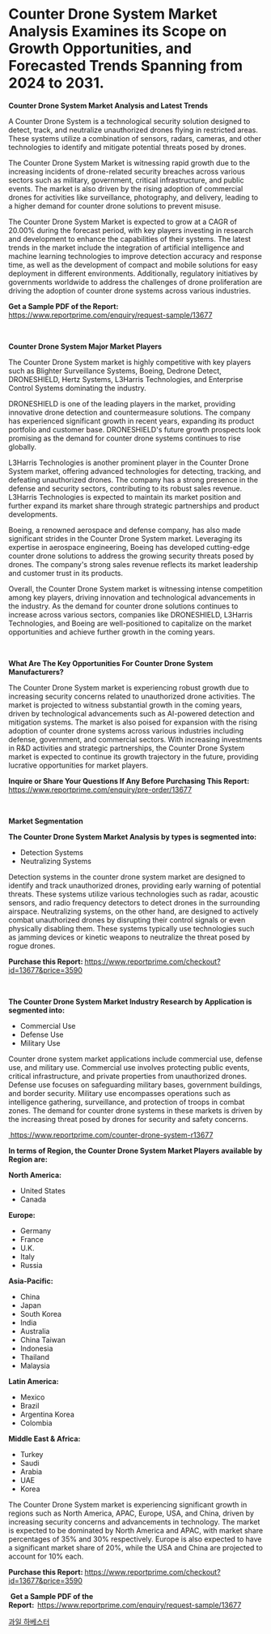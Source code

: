 <p><h1>Counter Drone System Market Analysis Examines its Scope on Growth Opportunities, and Forecasted Trends Spanning from 2024 to 2031.</h1></p><p><strong>Counter Drone System Market Analysis and Latest Trends</strong></p>
<p><p>A Counter Drone System is a technological security solution designed to detect, track, and neutralize unauthorized drones flying in restricted areas. These systems utilize a combination of sensors, radars, cameras, and other technologies to identify and mitigate potential threats posed by drones.</p><p>The Counter Drone System Market is witnessing rapid growth due to the increasing incidents of drone-related security breaches across various sectors such as military, government, critical infrastructure, and public events. The market is also driven by the rising adoption of commercial drones for activities like surveillance, photography, and delivery, leading to a higher demand for counter drone solutions to prevent misuse.</p><p>The Counter Drone System Market is expected to grow at a CAGR of 20.00% during the forecast period, with key players investing in research and development to enhance the capabilities of their systems. The latest trends in the market include the integration of artificial intelligence and machine learning technologies to improve detection accuracy and response time, as well as the development of compact and mobile solutions for easy deployment in different environments. Additionally, regulatory initiatives by governments worldwide to address the challenges of drone proliferation are driving the adoption of counter drone systems across various industries.</p></p>
<p><strong>Get a Sample PDF of the Report:&nbsp;</strong> <a href="https://www.reportprime.com/enquiry/request-sample/13677">https://www.reportprime.com/enquiry/request-sample/13677</a></p>
<p>&nbsp;</p>
<p><strong>Counter Drone System Major Market Players</strong></p>
<p><p>The Counter Drone System market is highly competitive with key players such as Blighter Surveillance Systems, Boeing, Dedrone Detect, DRONESHIELD, Hertz Systems, L3Harris Technologies, and Enterprise Control Systems dominating the industry. </p><p>DRONESHIELD is one of the leading players in the market, providing innovative drone detection and countermeasure solutions. The company has experienced significant growth in recent years, expanding its product portfolio and customer base. DRONESHIELD's future growth prospects look promising as the demand for counter drone systems continues to rise globally.</p><p>L3Harris Technologies is another prominent player in the Counter Drone System market, offering advanced technologies for detecting, tracking, and defeating unauthorized drones. The company has a strong presence in the defense and security sectors, contributing to its robust sales revenue. L3Harris Technologies is expected to maintain its market position and further expand its market share through strategic partnerships and product developments.</p><p>Boeing, a renowned aerospace and defense company, has also made significant strides in the Counter Drone System market. Leveraging its expertise in aerospace engineering, Boeing has developed cutting-edge counter drone solutions to address the growing security threats posed by drones. The company's strong sales revenue reflects its market leadership and customer trust in its products.</p><p>Overall, the Counter Drone System market is witnessing intense competition among key players, driving innovation and technological advancements in the industry. As the demand for counter drone solutions continues to increase across various sectors, companies like DRONESHIELD, L3Harris Technologies, and Boeing are well-positioned to capitalize on the market opportunities and achieve further growth in the coming years.</p></p>
<p>&nbsp;</p>
<p><strong>What Are The Key Opportunities For Counter Drone System Manufacturers?</strong></p>
<p><p>The Counter Drone System market is experiencing robust growth due to increasing security concerns related to unauthorized drone activities. The market is projected to witness substantial growth in the coming years, driven by technological advancements such as AI-powered detection and mitigation systems. The market is also poised for expansion with the rising adoption of counter drone systems across various industries including defense, government, and commercial sectors. With increasing investments in R&D activities and strategic partnerships, the Counter Drone System market is expected to continue its growth trajectory in the future, providing lucrative opportunities for market players.</p></p>
<p><strong>Inquire or Share Your Questions If Any Before Purchasing This Report:</strong> <a href="https://www.reportprime.com/enquiry/pre-order/13677">https://www.reportprime.com/enquiry/pre-order/13677</a></p>
<p>&nbsp;</p>
<p><strong>Market Segmentation</strong></p>
<p><strong>The Counter Drone System Market Analysis by types is segmented into:</strong></p>
<p><ul><li>Detection Systems</li><li>Neutralizing Systems</li></ul></p>
<p><p>Detection systems in the counter drone system market are designed to identify and track unauthorized drones, providing early warning of potential threats. These systems utilize various technologies such as radar, acoustic sensors, and radio frequency detectors to detect drones in the surrounding airspace. Neutralizing systems, on the other hand, are designed to actively combat unauthorized drones by disrupting their control signals or even physically disabling them. These systems typically use technologies such as jamming devices or kinetic weapons to neutralize the threat posed by rogue drones.</p></p>
<p><strong>Purchase this Report:&nbsp;</strong><a href="https://www.reportprime.com/checkout?id=13677&price=3590">https://www.reportprime.com/checkout?id=13677&price=3590</a></p>
<p>&nbsp;</p>
<p><strong>The Counter Drone System Market Industry Research by Application is segmented into:</strong></p>
<p><ul><li>Commercial Use</li><li>Defense Use</li><li>Military Use</li></ul></p>
<p><p>Counter drone system market applications include commercial use, defense use, and military use. Commercial use involves protecting public events, critical infrastructure, and private properties from unauthorized drones. Defense use focuses on safeguarding military bases, government buildings, and border security. Military use encompasses operations such as intelligence gathering, surveillance, and protection of troops in combat zones. The demand for counter drone systems in these markets is driven by the increasing threat posed by drones for security and safety concerns.</p></p>
<p><a href="https://www.reportprime.com/counter-drone-system-r13677">&nbsp;https://www.reportprime.com/counter-drone-system-r13677</a></p>
<p><strong>In terms of Region, the Counter Drone System Market Players available by Region are:</strong></p>
<p>
    <p> <strong> North America: </strong>
        <ul>
            <li>United States</li>
            <li>Canada</li>
        </ul>
        </p> 
    <p> <strong> Europe: </strong>
        <ul>
            <li>Germany</li>
            <li>France</li>
            <li>U.K.</li>
            <li>Italy</li>
            <li>Russia</li>
        </ul>
        </p> 
    <p> <strong> Asia-Pacific: </strong>
        <ul>
            <li>China</li>
            <li>Japan</li>
            <li>South Korea</li>
            <li>India</li>
            <li>Australia</li>
            <li>China Taiwan</li>
            <li>Indonesia</li>
            <li>Thailand</li>
            <li>Malaysia</li>
        </ul>
        </p> 
    <p> <strong> Latin America: </strong>
        <ul>
            <li>Mexico</li>
            <li>Brazil</li>
            <li>Argentina Korea</li>
            <li>Colombia</li>
        </ul>
        </p> 
    <p> <strong> Middle East & Africa: </strong>
        <ul>
            <li>Turkey</li>
            <li>Saudi</li>
            <li>Arabia</li>
            <li>UAE</li>
            <li>Korea</li>
        </ul>
    </p>
    </p>
<p><p>The Counter Drone System market is experiencing significant growth in regions such as North America, APAC, Europe, USA, and China, driven by increasing security concerns and advancements in technology. The market is expected to be dominated by North America and APAC, with market share percentages of 35% and 30% respectively. Europe is also expected to have a significant market share of 20%, while the USA and China are projected to account for 10% each.</p></p>
<p><strong>Purchase this Report: </strong><a href="https://www.reportprime.com/checkout?id=13677&price=3590">https://www.reportprime.com/checkout?id=13677&price=3590</a></p>
<p>&nbsp;<strong>Get a Sample PDF of the Report:&nbsp;&nbsp;</strong><a href="https://www.reportprime.com/enquiry/request-sample/13677">https://www.reportprime.com/enquiry/request-sample/13677</a></p>
<p><strong></strong></p>
<p><p><a href="https://github.com/akzkkws047661437/Market-Research-Report-List-1/blob/main/364543922674.md">과일 하베스터</a></p></p>